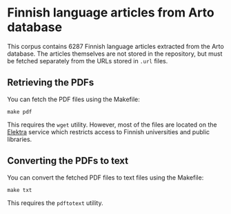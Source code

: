 # Finnish language articles from Arto database

This corpus contains 6287 Finnish language articles extracted from the Arto
database. The articles themselves are not stored in the repository, but must
be fetched separately from the URLs stored in `.url` files.

## Retrieving the PDFs

You can fetch the PDF files using the Makefile:

    make pdf

This requires the `wget` utility. However, most of the files are located on the
[Elektra](http://elektra.helsinki.fi/) service which restricts access to
Finnish universities and public libraries.

## Converting the PDFs to text

You can convert the fetched PDF files to text files using the Makefile:

    make txt

This requires the `pdftotext` utility.
